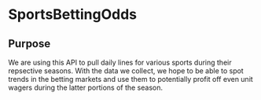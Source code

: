 # SportsBettingOdds

## Purpose

We are using this API to  pull daily lines for various sports during their repsective seasons.  With the data we collect, we hope to be able to spot trends in the betting markets and use them to potentially profit off even unit wagers during the latter portions of the season.


